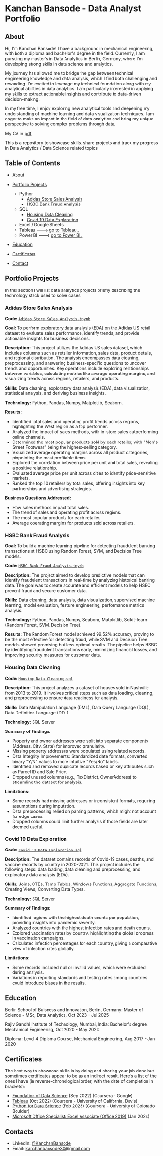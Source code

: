 # Kanchan Bansode - Data Analyst Portfolio
## About
Hi, I'm Kanchan Bansode! I have a background in mechanical engineering, with both a diploma and bachelor's degree in the field. Currently, I am pursuing my master’s in Data Analytics in Berlin, Germany, where I’m developing strong skills in data science and analytics.

My journey has allowed me to bridge the gap between technical engineering knowledge and data analysis, which I find both challenging and rewarding. I’m excited to leverage my technical foundation along with my analytical abilities in data analytics. I am particularly interested in applying my skills to extract actionable insights and contribute to data-driven decision-making.

In my free time, I enjoy exploring new analytical tools and deepening my understanding of machine learning and data visualization techniques. I am eager to make an impact in the field of data analytics and bring my unique perspective to solving complex problems through data.

My CV in [pdf]()

This is a repository to showcase skills, share projects and track my progress in Data Analytics / Data Science related topics.

## Table of Contents

- [About](https://github.com/Kanchan-Bansode/Data-Analyst-Portfolio/blob/main/README.md#about)
- [Portfolio Projects](https://github.com/Kanchan-Bansode/Data-Analyst-Portfolio/blob/main/README.md#portfolio-projects)
  - Python
    - [Adidas Store Sales Analysis](https://github.com/Kanchan-Bansode/Data-Analyst-Portfolio/blob/main/README.md#adidas-store-sales-analysis)
    - [HSBC Bank Fraud Analysis](https://github.com/Kanchan-Bansode/Data-Analyst-Portfolio/blob/main/README.md#hsbc-bank-fraud-analysis)
  - SQL
    - [Housing Data Cleaning](https://github.com/Kanchan-Bansode/Data-Analyst-Portfolio/blob/main/README.md#housing-data-cleaning)
    - [Covid 19 Data Exploration](https://github.com/Kanchan-Bansode/Data-Analyst-Portfolio/blob/main/README.md#covid-19-data-exploration)
  - Excel / Google Sheets
  - Tableau ---> [go to Tableau..](https://public.tableau.com/app/profile/kanchan.bansode6882/vizzes)
  - Power BI ---> [go to Power BI..](https://github.com/Kanchan-Bansode/Portfolio_Projects/tree/main/Power%20BI)
  


- [Education](https://github.com/Kanchan-Bansode/Data-Analyst-Portfolio/blob/main/README.md#education)  
- [Certificates](https://github.com/Kanchan-Bansode/Data-Analyst-Portfolio/blob/main/README.md#certificates)
- [Contact](https://github.com/Kanchan-Bansode/Data-Analysis-Portfolio/blob/main/README.md#contact)
## Portfolio Projects
In this section I will list data analytics projects briefly describing the technology stack used to solve cases.

### Adidas Store Sales Analysis
**Code:** [`Adidas Store Sales Analysis.ipynb`](https://github.com/Kanchan-Bansode/Portfolio_Projects/blob/main/Adidas_Retail_Sales_Analysis.ipynb)

**Goal:** To perform exploratory data analysis (EDA) on the Adidas US retail dataset to evaluate sales performance, identify trends, and provide actionable insights for business decisions.

**Description:** This project utilizes the Adidas US sales dataset, which includes columns such as retailer information, sales data, product details, and regional distribution. The analysis encompasses data cleaning, preprocessing, and answering business-specific questions to uncover trends and opportunities. Key operations include exploring relationships between variables, calculating metrics like average operating margins, and visualizing trends across regions, retailers, and products.

**Skills:** Data cleaning, exploratory data analysis (EDA), data visualization, statistical analysis, and deriving business insights.

**Technology:** Python, Pandas, Numpy, Matplotlib, Seaborn.

**Results:** 

 - Identified total sales and operating profit trends across regions, highlighting the West region as a top performer.
 - Analyzed the impact of sales methods, with in-store sales outperforming online channels.
 - Determined the most popular products sold by each retailer, with "Men's Street Footwear" being the highest-selling category.
 - Visualized average operating margins across all product categories, pinpointing the most profitable items.
 - Explored the correlation between price per unit and total sales, revealing a positive relationship.
 - Evaluated average price per unit across cities to identify price-sensitive markets.
 - Ranked the top 10 retailers by total sales, offering insights into key partnerships and advertising strategies.

**Business Questions Addressed:**

 - How sales methods impact total sales.
 - The trend of sales and operating profit across regions.
 - The most popular products for each retailer.
 - Average operating margins for products sold across retailers.

### HSBC Bank Fraud Analysis

**Goal:** To build a machine learning pipeline for detecting fraudulent banking transactions at HSBC using Random Forest, SVM, and Decision Tree models.

**Code:** [`HSBC Bank Fraud Analysis.ipynb`](https://github.com/Kanchan-Bansode/Portfolio_Projects/blob/main/HSBC_Bank_Fraud_Detection.ipynb)

**Description:** The project aimed to develop predictive models that can identify fraudulent transactions in real-time by analyzing historical banking data. The goal was to create accurate and efficient models to help HSBC prevent fraud and secure customer data.

**Skills:** Data cleaning, data analysis, data visualization, supervised machine learning, model evaluation, feature engineering, performance metrics analysis.

**Technology:** Python, Pandas, Numpy, Seaborn, Matplotlib, Scikit-learn (Random Forest, SVM, Decision Tree).

**Results:** The Random Forest model achieved 99.52% accuracy, proving to be the most effective for detecting fraud, while SVM and Decision Tree models showed promising but less optimal results. The pipeline helps HSBC by identifying fraudulent transactions early, minimizing financial losses, and improving security measures for customer data.



### Housing Data Cleaning
**Code:** [`Housing Data Cleaning.sql`](https://github.com/Kanchan-Bansode/Portfolio_Projects/blob/main/Housing%20Data%20Cleaning.sql)

**Description:** This project analyzes a dataset of houses sold in Nashville from 2013 to 2019. It involves critical steps such as data loading, cleaning, and preprocessing to ensure data readiness for analysis.


**Skills:** Data Manipulation Language (DML), Data Query Language (DQL), Data Definition Language (DDL).

**Technology:** SQL Server

**Summary of Findings:**

 - Property and owner addresses were split into separate components (Address, City, State) for improved granularity.
 - Missing property addresses were populated using related records.
 - Data Integrity Improvements: Standardized date formats, converted binary "Y/N" values to more intuitive "Yes/No" labels.
 - Identified and removed duplicate records based on key attributes such as Parcel ID and Sale Price.
 - Dropped unused columns (e.g., TaxDistrict, OwnerAddress) to streamline the dataset for analysis.

**Limitations:**

 - Some records had missing addresses or inconsistent formats, requiring assumptions during imputation.
 - Data preprocessing relied on parsing patterns, which might not account for edge cases.
 - Dropped columns could limit further analysis if those fields are later deemed useful.


### Covid 19 Data Exploration
**Code:** [`Covid 19 Data Exploration.sql`](https://github.com/Kanchan-Bansode/Portfolio_Projects/blob/main/Covid19_DataExploration.sql)

**Description:** The dataset contains records of Covid-19 cases, deaths, and vaccine records by country in 2020-2021. This project includes the following steps: data loading, data cleaning and preprocessing, and exploratory data analysis (EDA).

**Skills:** Joins, CTEs, Temp Tables, Windows Functions, Aggregate Functions, Creating Views, Converting Data Types.

**Technology:** SQL Server

**Summary of Findings:**

 - Identified regions with the highest death counts per population, providing insights into pandemic severity.
 - Analyzed countries with the highest infection rates and death counts.
 - Explored vaccination rates by country, highlighting the global progress in vaccination campaigns.
 - Calculated infection percentages for each country, giving a comparative view of infection rates globally.

**Limitations:**

 - Some records included null or invalid values, which were excluded during analysis.
 - Variations in reporting standards and testing rates among countries could introduce biases in the results.






## Education
Berlin School of Buisness and Innovation, Berlin, Germany: 
Master of Science - MSc, Data Analytics,
Oct 2023 - Jul 2025 

Rajiv Gandhi Institute of Technology, Mumbai, India:
Bachelor's degree, Mechanical Engineering,
Oct 2020 - May 2023

Diploma:
Level 4 Diploma Course, Mechanical Engineering,
Aug 2017 - Jan 2020

## Certificates
The best way to showcase skills is by doing and sharing your job done but sometimes certificates appear to be as an indirect result. Here's a list of the ones I have (in reverse-chronological order, with the date of completion in brackets):
- [Foundation of Data Science]() (Sep 2022) (Coursera - Google)
- [Tableau](https://www.coursera.org/account/accomplishments/verify/62LME4DV8CUV) (Oct 2022) (Coursera - University of California, Davis)
- [Python for Data Science](https://coursera.org/share/a16ecd3de61dd794199c452586cba90c) (Feb 2023) (Coursera - University of Colorado Boulder)
- [Microsoft Office Specialist: Excel Associate (Office 2019)]() (Jan 2024)

## Contacts
- LinkedIn: [@KanchanBansode](https://www.linkedin.com/in/kanchan-bansode)
- Email: kanchanbansode30@gmail.com
